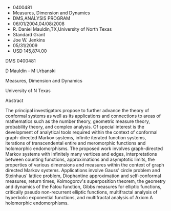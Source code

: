 
* 0400481
* Measures, Dimension and Dynamics
* DMS,ANALYSIS PROGRAM
* 06/01/2004,04/08/2008
* R. Daniel Mauldin,TX,University of North Texas
* Standard Grant
* Joe W. Jenkins
* 05/31/2009
* USD 145,874.00

DMS 0400481

D Mauldin - M Urbanski

Measures, Dimension and Dynamics

University of N Texas

Abstract

The principal investigators propose to further advance the theory of conformal
systems as well as its applications and connections to areas of mathematics such
as the number theory, geometric measure theory, probability theory, and complex
analysis. Of special interest is the development of analytical tools required
within the context of conformal graph-directed Markov systems, infinite iterated
function systems, iterations of transcendental entire and meromorphic functions
and holomorphic endomorphisms. The proposed work involves graph-directed Markov
systems with infinitely many vertices and edges, interpretations between
counting functions, approximations and asymptotic limits, the properties of
various dimensions and measures within the context of graph directed Markov
systems. Applications involve Gauss' circle problem and Steinhaus' lattice
problem, Diophantine approximation and self-conformal measures, return times,
Kolmogorov's superposition theorem, the geometry and dynamics of the Fatou
function, Gibbs measures for elliptic functions, critically pseudo non-recurrent
elliptic functions, multifractal analysis of hyperbolic exponential functions,
and multifractal analysis of Axiom A holomorphic endomorphisms.


